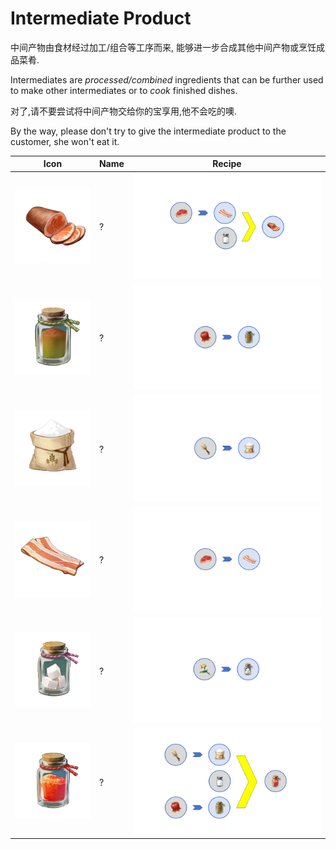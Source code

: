 # Intermediate Product

中间产物由食材经过加工/组合等工序而来, 能够进一步合成其他中间产物或烹饪成品菜肴.

Intermediates are *processed/combined* ingredients that can be further used to make other intermediates or to *cook* finished dishes.

对了,请不要尝试将中间产物交给你的宝享用,他不会吃的噢.

By the way, please don't try to give the intermediate product to the customer, she won't eat it.

|Icon       |Name        |Recipe|
|-----------|------------|------|
|![icon](./ht.png) | ? |![icon](../recipes/r_ht.png)|
|![icon](./ljf.png) | ? | ![icon](../recipes/r_ljf.png)|
|![icon](./mf.png) | ? | ![icon](../recipes/r_mf.png) |
|![icon](./rp.png) | ? | ![icon](../recipes/r_rp.png) |
|![icon](./t.png) | ? | ![icon](../recipes/r_t.png) |
|![icon](./zrf.png) | ? | ![icon](../recipes/r_zrf.png) |




